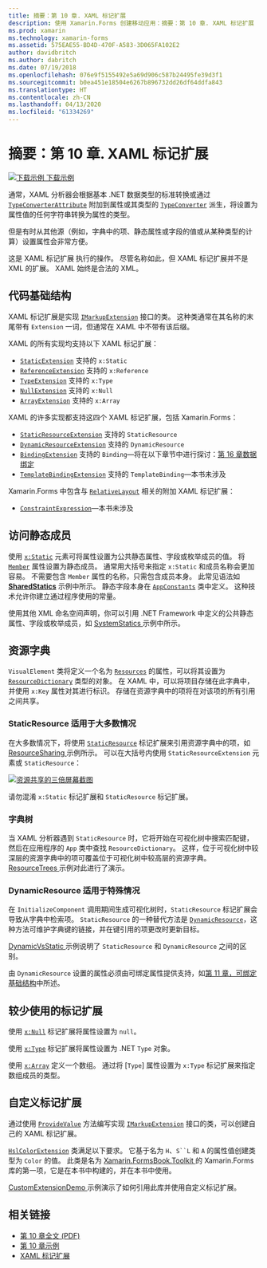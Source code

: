 ```yaml
---
title: 摘要：第 10 章. XAML 标记扩展
description: 使用 Xamarin.Forms 创建移动应用：摘要：第 10 章. XAML 标记扩展
ms.prod: xamarin
ms.technology: xamarin-forms
ms.assetid: 575EAE55-BD4D-470F-A583-3D065FA102E2
author: davidbritch
ms.author: dabritch
ms.date: 07/19/2018
ms.openlocfilehash: 076e9f5155492e5a69d906c587b24495fe39d3f1
ms.sourcegitcommit: b0ea451e18504e6267b896732dd26df64ddfa843
ms.translationtype: HT
ms.contentlocale: zh-CN
ms.lasthandoff: 04/13/2020
ms.locfileid: "61334269"
---
```

# <a name="summary-of-chapter-10-xaml-markup-extensions"></a>摘要：第 10 章. XAML 标记扩展

[![下载示例](~/media/shared/download.png) 下载示例](https://github.com/xamarin/xamarin-forms-book-samples/tree/master/Chapter10)

通常，XAML 分析器会根据基本 .NET 数据类型的标准转换或通过 [`TypeConverterAttribute`](xref:Xamarin.Forms.TypeConverterAttribute) 附加到属性或其类型的 [`TypeConverter`](xref:Xamarin.Forms.TypeConverter) 派生，将设置为属性值的任何字符串转换为属性的类型。

但是有时从其他源（例如，字典中的项、静态属性或字段的值或从某种类型的计算）设置属性会非常方便。

这是 XAML 标记扩展  执行的操作。 尽管名称如此，但 XAML 标记扩展并不是  XML 的扩展。 XAML 始终是合法的 XML。

## <a name="the-code-infrastructure"></a>代码基础结构

XAML 标记扩展是实现 [`IMarkupExtension`](xref:Xamarin.Forms.Xaml.IMarkupExtension) 接口的类。 这种类通常在其名称的末尾带有 `Extension` 一词，但通常在 XAML 中不带有该后缀。

XAML 的所有实现均支持以下 XAML 标记扩展：

- [`StaticExtension`](xref:Xamarin.Forms.Xaml.StaticExtension) 支持的 `x:Static`
- [`ReferenceExtension`](xref:Xamarin.Forms.Xaml.ReferenceExtension) 支持的 `x:Reference`
- [`TypeExtension`](xref:Xamarin.Forms.Xaml.TypeExtension) 支持的 `x:Type`
- [`NullExtension`](xref:Xamarin.Forms.Xaml.NullExtension) 支持的 `x:Null`
- [`ArrayExtension`](xref:Xamarin.Forms.Xaml.ArrayExtension) 支持的 `x:Array`

XAML 的许多实现都支持这四个 XAML 标记扩展，包括 Xamarin.Forms：

- [`StaticResourceExtension`](xref:Xamarin.Forms.Xaml.StaticResourceExtension) 支持的 `StaticResource`
- [`DynamicResourceExtension`](xref:Xamarin.Forms.Xaml.DynamicResourceExtension) 支持的 `DynamicResource`
- [`BindingExtension`](xref:Xamarin.Forms.Xaml.BindingExtension) 支持的 `Binding`&mdash;将在以下章节中进行探讨：[第 16 章数据绑定](chapter16.md)
- [`TemplateBindingExtension`](xref:Xamarin.Forms.Xaml.TemplateBindingExtension) 支持的 `TemplateBinding`&mdash;本书未涉及

Xamarin.Forms 中包含与 [`RelativeLayout`](xref:Xamarin.Forms.RelativeLayout) 相关的附加 XAML 标记扩展：

- [`ConstraintExpression`](xref:Xamarin.Forms.ConstraintExpression)&mdash;本书未涉及

## <a name="accessing-static-members"></a>访问静态成员

使用 [`x:Static`](xref:Xamarin.Forms.Xaml.StaticExtension) 元素可将属性设置为公共静态属性、字段或枚举成员的值。 将 [`Member`](xref:Xamarin.Forms.Xaml.StaticExtension.Member) 属性设置为静态成员。 通常用大括号来指定 `x:Static` 和成员名称会更加容易。 不需要包含 `Member` 属性的名称，只需包含成员本身。 此常见语法如 [**SharedStatics**](https://github.com/xamarin/xamarin-forms-book-samples/tree/master/Chapter10/SharedStatics) 示例中所示。 静态字段本身在 [`AppConstants`](https://github.com/xamarin/xamarin-forms-book-samples/blob/master/Chapter10/SharedStatics/SharedStatics/SharedStatics/AppConstants.cs) 类中定义。 这种技术允许你建立通过程序使用的常量。

使用其他 XML 命名空间声明，你可以引用 .NET Framework 中定义的公共静态属性、字段或枚举成员，如 [SystemStatics  ](https://github.com/xamarin/xamarin-forms-book-samples/tree/master/Chapter10/SystemStatics) 示例中所示。

## <a name="resource-dictionaries"></a>资源字典

`VisualElement` 类将定义一个名为 [`Resources`](xref:Xamarin.Forms.VisualElement.Resources) 的属性，可以将其设置为 [`ResourceDictionary`](xref:Xamarin.Forms.ResourceDictionary) 类型的对象。 在 XAML 中，可以将项目存储在此字典中，并使用 `x:Key` 属性对其进行标识。 存储在资源字典中的项将在对该项的所有引用之间共享。

### <a name="staticresource-for-most-purposes"></a>StaticResource 适用于大多数情况

在大多数情况下，将使用 [`StaticResource`](xref:Xamarin.Forms.Xaml.StaticResourceExtension) 标记扩展来引用资源字典中的项，如 [ResourceSharing  ](https://github.com/xamarin/xamarin-forms-book-samples/tree/master/Chapter10/ResourceSharing) 示例所示。 可以在大括号内使用 `StaticResourceExtension` 元素或 `StaticResource`：

[![资源共享的三倍屏幕截图](images/ch10fg03-small.png "资源共享")](images/ch10fg03-large.png#lightbox "资源共享")

请勿混淆 `x:Static` 标记扩展和 `StaticResource` 标记扩展。

### <a name="a-tree-of-dictionaries"></a>字典树

当 XAML 分析器遇到 `StaticResource` 时，它将开始在可视化树中搜索匹配键，然后在应用程序的 `App` 类中查找 `ResourceDictionary`。 这样，位于可视化树中较深层的资源字典中的项可覆盖位于可视化树中较高层的资源字典。 [ResourceTrees  ](https://github.com/xamarin/xamarin-forms-book-samples/tree/master/Chapter10/ResourceTrees) 示例对此进行了演示。

### <a name="dynamicresource-for-special-purposes"></a>DynamicResource 适用于特殊情况

在 `InitializeComponent` 调用期间生成可视化树时，`StaticResource` 标记扩展会导致从字典中检索项。 `StaticResource` 的一种替代方法是 [`DynamicResource`](xref:Xamarin.Forms.Xaml.DynamicResourceExtension)，这种方法可维护字典键的链接，并在键引用的项更改时更新目标。

[DynamicVsStatic  ](https://github.com/xamarin/xamarin-forms-book-samples/tree/master/Chapter10/DynamicVsStatic) 示例说明了 `StaticResource` 和 `DynamicResource` 之间的区别。

由 `DynamicResource` 设置的属性必须由可绑定属性提供支持，如[第 11 章，可绑定基础结构](chapter11.md)中所述。

## <a name="lesser-used-markup-extensions"></a>较少使用的标记扩展

使用 [`x:Null`](xref:Xamarin.Forms.Xaml.NullExtension) 标记扩展将属性设置为 `null`。

使用 [`x:Type`](xref:Xamarin.Forms.Xaml.TypeExtension) 标记扩展将属性设置为 .NET `Type` 对象。

使用 [`x:Array`](xref:Xamarin.Forms.Xaml.ArrayExtension) 定义一个数组。 通过将 [`Type`] 属性设置为 `x:Type` 标记扩展来指定数组成员的类型。

## <a name="a-custom-markup-extension"></a>自定义标记扩展

通过使用 [`ProvideValue`](xref:Xamarin.Forms.Xaml.IMarkupExtension.ProvideValue(System.IServiceProvider)) 方法编写实现 [`IMarkupExtension`](xref:Xamarin.Forms.Xaml.IMarkupExtension) 接口的类，可以创建自己的 XAML 标记扩展。

[`HslColorExtension`](https://github.com/xamarin/xamarin-forms-book-samples/blob/master/Libraries/Xamarin.FormsBook.Toolkit/Xamarin.FormsBook.Toolkit/HslColorExtension.cs) 类满足以下要求。 它基于名为 `H`、`S``L` 和 `A` 的属性值创建类型为 `Color` 的值。 此类是名为 [Xamarin.FormsBook.Toolkit  ](https://github.com/xamarin/xamarin-forms-book-samples/tree/master/Libraries/Xamarin.FormsBook.Toolkit) 的 Xamarin.Forms 库的第一项，它是在本书中构建的，并在本书中使用。

[CustomExtensionDemo  ](https://github.com/xamarin/xamarin-forms-book-samples/tree/master/Chapter10/CustomExtensionDemo) 示例演示了如何引用此库并使用自定义标记扩展。

## <a name="related-links"></a>相关链接

- [第 10 章全文 (PDF)](https://download.xamarin.com/developer/xamarin-forms-book/XamarinFormsBook-Ch10-Apr2016.pdf)
- [第 10 章示例](https://github.com/xamarin/xamarin-forms-book-samples/tree/master/Chapter10)
- [XAML 标记扩展](~/xamarin-forms/xaml/markup-extensions/index.md)
